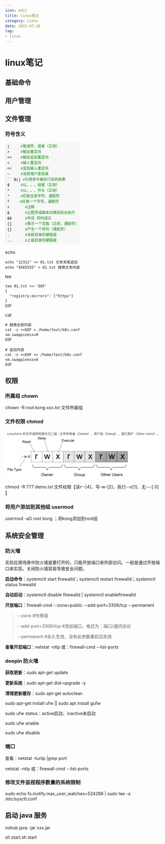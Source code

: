 ```yaml
---
icon: edit
title: linux笔记
category: Linux
date: 2022-07-26
tag:
- linux
---
```



# linux笔记


## 基础命令




## 用户管理




## 文件管理

### 符号含义

![](./basis.assets/true-img.png)

echo

```shell
echo "12311" >> 01.txt 文本末尾追加
echo "4565555" > 01.txt 替换文本内容
```

tee

```shell
tee 01.txt <<-'EOF'
{
  "registry-mirrors": ["https"]
}
EOF
```

cat

```shell
# 替换全部内容
cat -s <<EOF > /home/test/k8s.conf
vm.swappiness=0
EOF

# 追加内容
cat -s <<EOF >> /home/test/k8s.conf
vm.swappiness=0
EOF
```

## 权限

### 所属组 chown

chown -R root:kong xxx.txt 文件所属组

### 文件权限 chmod

![](./basis.assets/true-img2.png)

chmod -R 777 demo.txt 文件权限【读r--[4]、写-w-[2]、执行--x[1]、无---[ 0] 】


### 将用户添加到其他组 usermod

usermod -aG root kong ；将kong添加到root组


## 系统安全管理



### 防火墙

实际应用场景中防火墙是要打开的，只能开放端口来外部访问。一般是通过开放端口来实现，关闭防火墙容易导致安全问题。

**启动命令**：systemctl start firewalld；systemctl restart firewalld；systemctl status firewalld

**自动启动**：systemctl disable firewalld | systemctl enablefirewalld

**开放端口**：firewall-cmd --zone=public --add-port=3306/tcp --permanent


> --zone #作用域
> 
> --add-port=3306/tcp #添加端口，格式为：端口/通讯协议
> 
> --permanent #永久生效，没有此参数重启后失效
> 

**查看开启端口**：netstat -ntlp 或：firewall-cmd --list-ports


### deepin 防火墙

**获取更新**：sudo apt-get update

**更新系统**：sudo apt-get dist-upgrade -y

**清理更新缓存**：sudo apt-get autoclean


sudo apt-get install ufw || sudo apt install gufw

sudo ufw status：active启动，inactive未启动

sudo ufw enable

sudo ufw disable


### 端口

查看：netstat -tunlp |grep port

netstat -ntlp 或：firewall-cmd --list-ports

### 修改文件监视程序数量的系统限制

sudo echo fs.inotify.max_user_watches=524288 | sudo tee -a /etc/sysctl.conf

## 启动 java 服务

nohub java -jar xxx.jar

sh start.sh start




